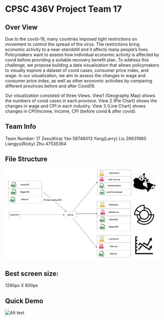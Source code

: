 # CPSC 436V Project Team 17

## Over View
Due to the covid-19, many countries imposed tight restrictions on movement to control the spread of the virus. The restrictions bring economic activity to a near-standstill and it affects many people’s lives. Policymakers want to assess how individual economic activity is affected by covid before providing a suitable recovery benefit plan. To address this challenge, we propose building a data visualization that allows policymakers to visually explore a dataset of covid cases, consumer price index, and wage. In our visualization, we aim to assess the changes in wage and consumer price index, as well as other economic activities by comparing different provinces before and after Covid19. 

Our visualization consisted of three Views. View1 (Geography Map) shows the numbers of covid cases in each province. View 2 (Pie Chart) shows the changes in wage and CPI in each industry. View 3 (Line Chart) shows changes in CPI/Income, Income, CPI (before covid & after covid). 

## Team Info
Team Number: 17 
Zexu(Kira) Yan                   58748013
Yang(Larry) Liu       	        26631960
Liangyu(Ricky) Zhu             47535364 

## File Structure
![Alt text](./fileStructure.jpg)

## Best screen size: 
1280px X 800px

## Quick Demo
![Alt text](./2021-04-13_19-11-44%20(1).gif)

